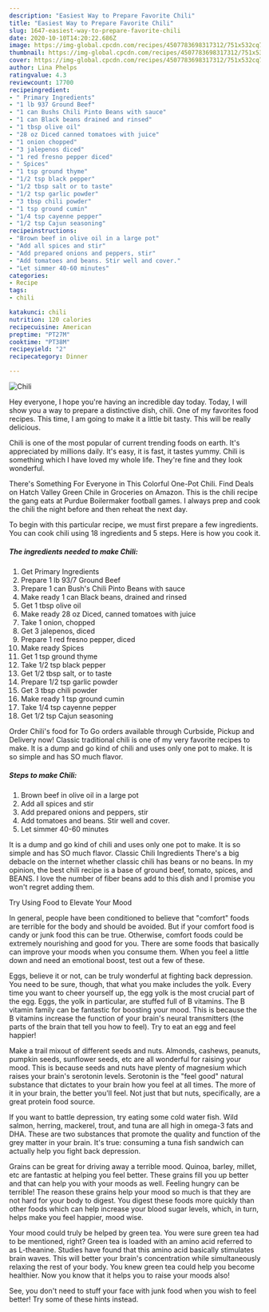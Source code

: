 ```yaml
---
description: "Easiest Way to Prepare Favorite Chili"
title: "Easiest Way to Prepare Favorite Chili"
slug: 1647-easiest-way-to-prepare-favorite-chili
date: 2020-10-10T14:20:22.686Z
image: https://img-global.cpcdn.com/recipes/4507783698317312/751x532cq70/chili-recipe-main-photo.jpg
thumbnail: https://img-global.cpcdn.com/recipes/4507783698317312/751x532cq70/chili-recipe-main-photo.jpg
cover: https://img-global.cpcdn.com/recipes/4507783698317312/751x532cq70/chili-recipe-main-photo.jpg
author: Lina Phelps
ratingvalue: 4.3
reviewcount: 17700
recipeingredient:
- " Primary Ingredients"
- "1 lb 937 Ground Beef"
- "1 can Bushs Chili Pinto Beans with sauce"
- "1 can Black beans drained and rinsed"
- "1 tbsp olive oil"
- "28 oz Diced canned tomatoes with juice"
- "1 onion chopped"
- "3 jalepenos diced"
- "1 red fresno pepper diced"
- " Spices"
- "1 tsp ground thyme"
- "1/2 tsp black pepper"
- "1/2 tbsp salt or to taste"
- "1/2 tsp garlic powder"
- "3 tbsp chili powder"
- "1 tsp ground cumin"
- "1/4 tsp cayenne pepper"
- "1/2 tsp Cajun seasoning"
recipeinstructions:
- "Brown beef in olive oil in a large pot"
- "Add all spices and stir"
- "Add prepared onions and peppers, stir"
- "Add tomatoes and beans. Stir well and cover."
- "Let simmer 40-60 minutes"
categories:
- Recipe
tags:
- chili

katakunci: chili 
nutrition: 120 calories
recipecuisine: American
preptime: "PT27M"
cooktime: "PT38M"
recipeyield: "2"
recipecategory: Dinner

---
```



![Chili](https://img-global.cpcdn.com/recipes/4507783698317312/751x532cq70/chili-recipe-main-photo.jpg)

Hey everyone, I hope you're having an incredible day today. Today, I will show you a way to prepare a distinctive dish, chili. One of my favorites food recipes. This time, I am going to make it a little bit tasty. This will be really delicious.

Chili is one of the most popular of current trending foods on earth. It's appreciated by millions daily. It's easy, it is fast, it tastes yummy. Chili is something which I have loved my whole life. They're fine and they look wonderful.

There&#39;s Something For Everyone in This Colorful One-Pot Chili. Find Deals on Hatch Valley Green Chile in Groceries on Amazon. This is the chili recipe the gang eats at Purdue Boilermaker football games. I always prep and cook the chili the night before and then reheat the next day.


To begin with this particular recipe, we must first prepare a few ingredients. You can cook chili using 18 ingredients and 5 steps. Here is how you cook it.

<!--inarticleads1-->

##### The ingredients needed to make Chili:

1. Get  Primary Ingredients
1. Prepare 1 lb 93/7 Ground Beef
1. Prepare 1 can Bush&#39;s Chili Pinto Beans with sauce
1. Make ready 1 can Black beans, drained and rinsed
1. Get 1 tbsp olive oil
1. Make ready 28 oz Diced, canned tomatoes with juice
1. Take 1 onion, chopped
1. Get 3 jalepenos, diced
1. Prepare 1 red fresno pepper, diced
1. Make ready  Spices
1. Get 1 tsp ground thyme
1. Take 1/2 tsp black pepper
1. Get 1/2 tbsp salt, or to taste
1. Prepare 1/2 tsp garlic powder
1. Get 3 tbsp chili powder
1. Make ready 1 tsp ground cumin
1. Take 1/4 tsp cayenne pepper
1. Get 1/2 tsp Cajun seasoning


Order Chili&#39;s food for To Go orders available through Curbside, Pickup and Delivery now! Classic traditional chili is one of my very favorite recipes to make. It is a dump and go kind of chili and uses only one pot to make. It is so simple and has SO much flavor. 

<!--inarticleads2-->

##### Steps to make Chili:

1. Brown beef in olive oil in a large pot
1. Add all spices and stir
1. Add prepared onions and peppers, stir
1. Add tomatoes and beans. Stir well and cover.
1. Let simmer 40-60 minutes


It is a dump and go kind of chili and uses only one pot to make. It is so simple and has SO much flavor. Classic Chili Ingredients There&#39;s a big debacle on the internet whether classic chili has beans or no beans. In my opinion, the best chili recipe is a base of ground beef, tomato, spices, and BEANS. I love the number of fiber beans add to this dish and I promise you won&#39;t regret adding them. 

Try Using Food to Elevate Your Mood


In general, people have been conditioned to believe that "comfort" foods are terrible for the body and should be avoided. But if your comfort food is candy or junk food this can be true. Otherwise, comfort foods could be extremely nourishing and good for you. There are some foods that basically can improve your moods when you consume them. When you feel a little down and need an emotional boost, test out a few of these.

Eggs, believe it or not, can be truly wonderful at fighting back depression. You need to be sure, though, that what you make includes the yolk. Every time you want to cheer yourself up, the egg yolk is the most crucial part of the egg. Eggs, the yolk in particular, are stuffed full of B vitamins. The B vitamin family can be fantastic for boosting your mood. This is because the B vitamins increase the function of your brain's neural transmitters (the parts of the brain that tell you how to feel). Try to eat an egg and feel happier!

Make a trail mixout of different seeds and nuts. Almonds, cashews, peanuts, pumpkin seeds, sunflower seeds, etc are all wonderful for raising your mood. This is because seeds and nuts have plenty of magnesium which raises your brain's serotonin levels. Serotonin is the "feel good" natural substance that dictates to your brain how you feel at all times. The more of it in your brain, the better you'll feel. Not just that but nuts, specifically, are a great protein food source.

If you want to battle depression, try eating some cold water fish. Wild salmon, herring, mackerel, trout, and tuna are all high in omega-3 fats and DHA. These are two substances that promote the quality and function of the grey matter in your brain. It's true: consuming a tuna fish sandwich can actually help you fight back depression. 

Grains can be great for driving away a terrible mood. Quinoa, barley, millet, etc are fantastic at helping you feel better. These grains fill you up better and that can help you with your moods as well. Feeling hungry can be terrible! The reason these grains help your mood so much is that they are not hard for your body to digest. You digest these foods more quickly than other foods which can help increase your blood sugar levels, which, in turn, helps make you feel happier, mood wise.

Your mood could truly be helped by green tea. You were sure green tea had to be mentioned, right? Green tea is loaded with an amino acid referred to as L-theanine. Studies have found that this amino acid basically stimulates brain waves. This will better your brain's concentration while simultaneously relaxing the rest of your body. You knew green tea could help you become healthier. Now you know that it helps you to raise your moods also!

See, you don't need to stuff your face with junk food when you wish to feel better! Try  some  of  these  hints  instead.

